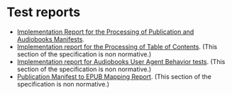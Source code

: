 # Test reports

- [Implementation Report for the Processing of Publication and Audiobooks Manifests](https://w3c.github.io/publ-tests/test_reports/manifest_processing/index.html).
- [Implementation report for the Processing of Table of Contents](https://w3c.github.io/publ-tests/test_reports/toc_processing/). (This section of the specification is non normative.)
- [Implementation report for Audiobooks User Agent Behavior tests](https://w3c.github.io/publ-tests/test_reports/ua_behaviours/). (This section of the specification is non normative.)
- [Publication Manifest to EPUB Mapping Report](https://w3c.github.io/publ-tests/test_reports/epub_mapping/index.html). (This section of the specification is non normative.)
